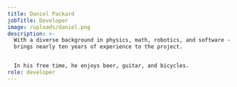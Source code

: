 ```yaml
---
title: Daniel Packard
jobTitle: Developer
image: /uploads/daniel.png
description: >-
  With a diverse background in physics, math, robotics, and software - Daniel
  brings nearly ten years of experience to the project.


  In his free time, he enjoys beer, guitar, and bicycles.
role: developer
---
```


